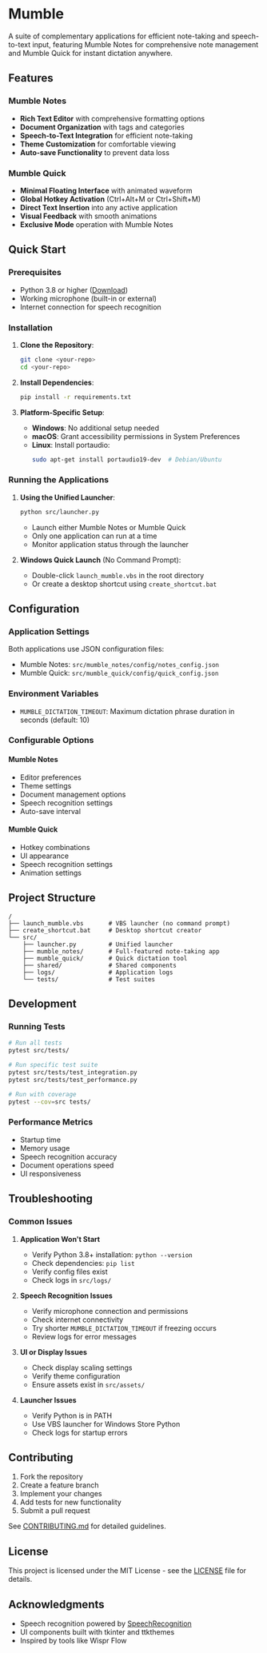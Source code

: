 # Mumble

A suite of complementary applications for efficient note-taking and speech-to-text input, featuring Mumble Notes for comprehensive note management and Mumble Quick for instant dictation anywhere.

## Features

### Mumble Notes
- **Rich Text Editor** with comprehensive formatting options
- **Document Organization** with tags and categories
- **Speech-to-Text Integration** for efficient note-taking
- **Theme Customization** for comfortable viewing
- **Auto-save Functionality** to prevent data loss

### Mumble Quick
- **Minimal Floating Interface** with animated waveform
- **Global Hotkey Activation** (Ctrl+Alt+M or Ctrl+Shift+M)
- **Direct Text Insertion** into any active application
- **Visual Feedback** with smooth animations
- **Exclusive Mode** operation with Mumble Notes

## Quick Start

### Prerequisites
- Python 3.8 or higher ([Download](https://www.python.org/downloads/))
- Working microphone (built-in or external)
- Internet connection for speech recognition

### Installation

1. **Clone the Repository**:
   ```bash
   git clone <your-repo>
   cd <your-repo>
   ```

2. **Install Dependencies**:
   ```bash
   pip install -r requirements.txt
   ```

3. **Platform-Specific Setup**:
   - **Windows**: No additional setup needed
   - **macOS**: Grant accessibility permissions in System Preferences
   - **Linux**: Install portaudio:
     ```bash
     sudo apt-get install portaudio19-dev  # Debian/Ubuntu
     ```

### Running the Applications

1. **Using the Unified Launcher**:
   ```bash
   python src/launcher.py
   ```
   - Launch either Mumble Notes or Mumble Quick
   - Only one application can run at a time
   - Monitor application status through the launcher

2. **Windows Quick Launch** (No Command Prompt):
   - Double-click `launch_mumble.vbs` in the root directory
   - Or create a desktop shortcut using `create_shortcut.bat`

## Configuration

### Application Settings
Both applications use JSON configuration files:
- Mumble Notes: `src/mumble_notes/config/notes_config.json`
- Mumble Quick: `src/mumble_quick/config/quick_config.json`

### Environment Variables
- `MUMBLE_DICTATION_TIMEOUT`: Maximum dictation phrase duration in seconds (default: 10)

### Configurable Options

#### Mumble Notes
- Editor preferences
- Theme settings
- Document management options
- Speech recognition settings
- Auto-save interval

#### Mumble Quick
- Hotkey combinations
- UI appearance
- Speech recognition settings
- Animation settings

## Project Structure
```
/
├── launch_mumble.vbs       # VBS launcher (no command prompt)
├── create_shortcut.bat     # Desktop shortcut creator
└── src/
    ├── launcher.py         # Unified launcher
    ├── mumble_notes/       # Full-featured note-taking app
    ├── mumble_quick/       # Quick dictation tool
    ├── shared/             # Shared components
    ├── logs/               # Application logs
    └── tests/              # Test suites
```

## Development

### Running Tests
```bash
# Run all tests
pytest src/tests/

# Run specific test suite
pytest src/tests/test_integration.py
pytest src/tests/test_performance.py

# Run with coverage
pytest --cov=src tests/
```

### Performance Metrics
- Startup time
- Memory usage
- Speech recognition accuracy
- Document operations speed
- UI responsiveness

## Troubleshooting

### Common Issues

1. **Application Won't Start**
   - Verify Python 3.8+ installation: `python --version`
   - Check dependencies: `pip list`
   - Verify config files exist
   - Check logs in `src/logs/`

2. **Speech Recognition Issues**
   - Verify microphone connection and permissions
   - Check internet connectivity
   - Try shorter `MUMBLE_DICTATION_TIMEOUT` if freezing occurs
   - Review logs for error messages

3. **UI or Display Issues**
   - Check display scaling settings
   - Verify theme configuration
   - Ensure assets exist in `src/assets/`

4. **Launcher Issues**
   - Verify Python is in PATH
   - Use VBS launcher for Windows Store Python
   - Check logs for startup errors

## Contributing

1. Fork the repository
2. Create a feature branch
3. Implement your changes
4. Add tests for new functionality
5. Submit a pull request

See [CONTRIBUTING.md](CONTRIBUTING.md) for detailed guidelines.

## License

This project is licensed under the MIT License - see the [LICENSE](LICENSE) file for details.

## Acknowledgments

- Speech recognition powered by [SpeechRecognition](https://pypi.org/project/SpeechRecognition/)
- UI components built with tkinter and ttkthemes
- Inspired by tools like Wispr Flow
